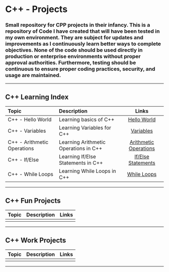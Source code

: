 # C++ - Projects
### Small repository for CPP projects in their infancy. This is a repository of Code I have created that will have been tested in my own environment. They are subject for updates and improvements as I continuously learn better ways to complete objectives. None of the code should be used directly in production or enterprise environments without proper approval authorities. Furthermore, testing should be continuous to ensure proper coding practices, security, and usage are maintained. 
---
## C++ Learning Index

| Topic                       | Description                           | Links                                                                                                                                    |
|:----------------------------|:--------------------------------------|:----------------------------------------------------------------------------------------------------------------------------------------:|
| C++ - Hello World           | Learning basics of C++                | [Hello World](https://github.com/CyberThulhu22/CPP-Projects/blob/main/1_Practice_CPP/_CPP_LEARNING__Hello_World.cpp)                     |
| C++ - Variables             | Learning Variables for C++            | [Variables](https://github.com/CyberThulhu22/CPP-Projects/blob/main/1_Practice_CPP/_CPP_LEARNING__Variables.cpp)                         |
| C++ - Arithmetic Operations | Learning Arithmetic Operations in C++ | [Arithmetic Operations](https://github.com/CyberThulhu22/CPP-Projects/blob/main/1_Practice_CPP/_CPP_LEARNING__Arithmetic_Operations.cpp) |
| C++ - If/Else               | Learning If/Else Statements in C++    | [If/Else Statements](https://github.com/CyberThulhu22/CPP-Projects/blob/main/1_Practice_CPP/_CPP_LEARNING__IF_ELSE_SYNTAX.cpp)           |
| C++ - While Loops           | Learning While Loops in C++           | [While Loops](https://github.com/CyberThulhu22/CPP-Projects/blob/main/1_Practice_CPP/_CPP_LEARNING__While_Loops.cpp)                     |
---

## C++ Fun Projects

| Topic | Description | Links |
|:------|:------------|:----:|
|       |             |      |
---

## C++ Work Projects

| Topic | Description | Links |
|:------|:------------|:-----:|
|       |             |       |
---

